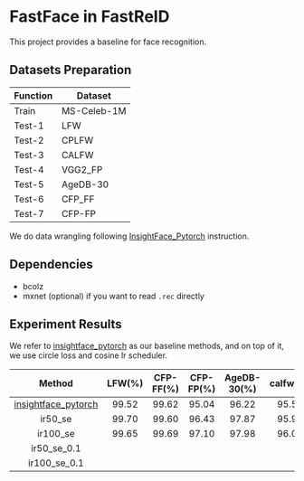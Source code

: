 # FastFace in FastReID

This project provides a baseline for face recognition.

## Datasets Preparation

| Function | Dataset |
| --- | --- |
| Train | MS-Celeb-1M |
| Test-1 | LFW      |
| Test-2 | CPLFW |
| Test-3 | CALFW |
| Test-4 | VGG2_FP |
| Test-5 | AgeDB-30 |
| Test-6 | CFP_FF |
| Test-7 | CFP-FP |

We do data wrangling following [InsightFace_Pytorch](https://github.com/TreB1eN/InsightFace_Pytorch) instruction.

## Dependencies

- bcolz
- mxnet (optional) if you want to read `.rec` directly

## Experiment Results

We refer to [insightface_pytorch](https://github.com/TreB1eN/InsightFace_Pytorch) as our baseline methods, and on top of it, we use circle loss and cosine lr scheduler.

| Method | LFW(%) | CFP-FF(%) | CFP-FP(%)| AgeDB-30(%) | calfw(%) | cplfw(%) | vgg2_fp(%) |
| :---: | :---: | :---: |:---: | :---: | :---: | :---: | :---: |
| [insightface_pytorch](https://github.com/TreB1eN/InsightFace_Pytorch) | 99.52 | 99.62 | 95.04 | 96.22 | 95.57 | 91.07 | 93.86 |
| ir50_se | 99.70 | 99.60 | 96.43 | 97.87 | 95.95 | 91.10 | 94.32 |
| ir100_se | 99.65 | 99.69 | 97.10 |  97.98 | 96.00 | 91.53 | 94.62 |
| ir50_se_0.1 |  |  |  |   |  |  |  |
| ir100_se_0.1 |  |  |  |  |  |  |  |
